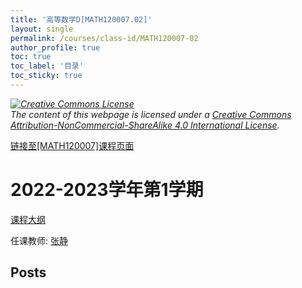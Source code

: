 ```yaml
---
title: '高等数学D[MATH120007.02]'
layout: single
permalink: /courses/class-id/MATH120007-02
author_profile: true
toc: true
toc_label: '目录'
toc_sticky: true
---
```



<div class='notice--warning'>
	<p><i><a rel='license' href='http://creativecommons.org/licenses/by-nc-sa/4.0/'><img alt='Creative Commons License' style='border-width:0' src='https://i.creativecommons.org/l/by-nc-sa/4.0/88x31.png' /></a><br /> The content of this webpage is licensed under a <a rel='license' href='http://creativecommons.org/licenses/by-nc-sa/4.0/'>Creative Commons Attribution-NonCommercial-ShareAlike 4.0 International License</a>.</i></p>
</div>

<a href='https://fdu-math.github.io/courses/MATH120007'>链接至[MATH120007]课程页面</a>


# 2022-2023学年第1学期
<a href='https://fdu-math.github.io/courses/syllabus/MATH120007.02-2022-2023-1 (Encrypted).pdf'>课程大纲</a>

任课教师: <a href='https://fdu-math.github.io/teachers/张静'>张静</a>


## Posts

